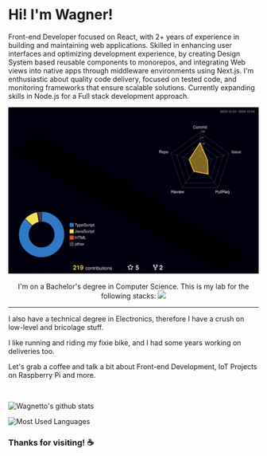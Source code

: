 

# Hi! I'm Wagner!

Front-end Developer focused on React, with 2+ years of experience in building and maintaining web applications. Skilled in enhancing user interfaces and optimizing development experience, by creating Design System based reusable components to monorepos, and integrating Web views into native apps through middleware environments using Next.js. I'm enthusiastic about quality code delivery, focused on tested code, and monitoring frameworks that ensure scalable solutions. Currently expanding skills in Node.js for a Full stack development approach.

![](./profile-3d-contrib/profile-night-rainbow.svg)


<div align="center" >
    I'm on a Bachelor's degree in Computer Science. This is my lab for the following stacks:
  <a href="https://skillicons.dev"   >
    <img src="https://skillicons.dev/icons?i=react,next,typescript,javascript,jest,git,styledcomponents,tailwind,sass,css,html,vscode,nodejs,nest,docker,figma,github,linux,postman,vercel,vite" />
  </a>
  <br />

</div>

- - -

I also have a technical degree in Electronics, therefore I have a crush on low-level and bricolage stuff. 

I like running and riding my fixie bike, and I had some years working on deliveries too.

Let's grab a coffee and talk a bit about Front-end Development, IoT Projects on Raspberry Pi and more.


<!--
## How to reach me :dart:
[Beacons](https://beacons.ai/wagnetto)



[![Linkedin Badge](https://img.shields.io/badge/-LinkedIn-blue?style=flat-square&logo=Linkedin&logoColor=white&link=https://www.linkedin.com/in/souto-wagner/)](https://www.linkedin.com/in/souto-wagner/)
[![Instagram Badge](https://img.shields.io/badge/Instagram-E4405F?style=flat-square&logo=instagram&logoColor=white&link=https://www.instagram.com/soutonofront/)](https://www.instagram.com/soutonofront/)
[![Gmail Badge](https://img.shields.io/badge/-Gmail-c14438?style=flat-square&logo=Gmail&logoColor=white&link=mailto:wagnerssouto@gmail.com)](mailto:wagnerssouto@gmail.com)
[![Whatsapp Badge](https://img.shields.io/badge/-Whatsapp-4CA143?style=flat-square&labelColor=4CA143&logo=whatsapp&logoColor=white&link=https://api.whatsapp.com/send?phone=5551991337149&text=Hello!)](https://api.whatsapp.com/send?phone=5551991337149&text=Hello!)
-->

<br />


![Wagnetto's github stats](https://github-readme-stats.vercel.app/api?username=Wagnetto&show_icons=true&count_private=true&theme=radical)

![Most Used Languages](https://github-readme-stats.vercel.app/api/top-langs/?username=Wagnetto&layout=compact&langs_count=7&theme=dracula)



### Thanks for visiting! ☕
